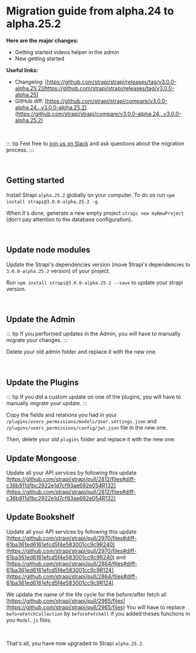 # Migration guide from alpha.24 to alpha.25.2

**Here are the major changes:**

- Getting started videos helper in the admin
- New getting started

**Useful links:**

- Changelog: [https://github.com/strapi/strapi/releases/tag/v3.0.0-alpha.25.2](https://github.com/strapi/strapi/releases/tag/v3.0.0-alpha.25)
- GitHub diff: [https://github.com/strapi/strapi/compare/v3.0.0-alpha.24...v3.0.0-alpha.25.2](https://github.com/strapi/strapi/compare/v3.0.0-alpha.24...v3.0.0-alpha.25.2)

<br>

::: tip
Feel free to [join us on Slack](http://slack.strapi.io) and ask questions about the migration process.
:::

<br>

## Getting started

Install Strapi `alpha.25.2` globally on your computer. To do so run `npm install strapi@3.0.0-alpha.25.2 -g`.

When it's done, generate a new empty project `strapi new myNewProject` (don't pay attention to the database configuration).

<br>

## Update node modules

Update the Strapi's dependencies version (move Strapi's dependencies to `3.0.0-alpha.25.2` version) of your project.

Run `npm install strapi@3.0.0-alpha.25.2 --save` to update your strapi version.

<br>

## Update the Admin

::: tip
If you performed updates in the Admin, you will have to manually migrate your changes.
:::

Delete your old admin folder and replace it with the new one.

<br>

## Update the Plugins

::: tip
If you did a custom update on one of the plugins, you will have to manually migrate your update.
:::

Copy the fields and relations you had in your `/plugins/users_permissions/models/User.settings.json` and `/plugins/users_permissions/config/jwt.json` file in the new one.

Then, delete your old `plugins` folder and replace it with the new one.

## Update Mongoose

Update all your API services by following this update [https://github.com/strapi/strapi/pull/2812/files#diff-c36b911d1bc2922e1d7cf93ae692e054R132](https://github.com/strapi/strapi/pull/2812/files#diff-c36b911d1bc2922e1d7cf93ae692e054R132)

## Update Bookshelf

Update all your API services by following this update [https://github.com/strapi/strapi/pull/2970/files#diff-61ba361ed6161efcd5f4e583001cc9c9R240](https://github.com/strapi/strapi/pull/2970/files#diff-61ba361ed6161efcd5f4e583001cc9c9R240) and [https://github.com/strapi/strapi/pull/2864/files#diff-61ba361ed6161efcd5f4e583001cc9c9R124](https://github.com/strapi/strapi/pull/2864/files#diff-61ba361ed6161efcd5f4e583001cc9c9R124)

We update the name of the life cycle for the before/after fetch all [https://github.com/strapi/strapi/pull/2965/files](https://github.com/strapi/strapi/pull/2965/files)
You will have to replace `beforeFetchCollection` by `beforeFetchAll` if you added theses functions in you `Model.js` files.

<br>

That's all, you have now upgraded to Strapi `alpha.25.2`.
